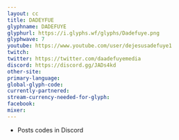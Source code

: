 ```yaml
---
layout: cc
title: DADEYFUE
glyphname: DADEFUYE
glyphurl: https://i.glyphs.wf/glyphs/Dadefuye.png
glyphwave: 7
youtube: https://www.youtube.com/user/dejesusadefuye1
twitch: 
twitter: https://twitter.com/daadefuyemedia
discord: https://discord.gg/JADs4kd
other-site: 
primary-language: 
global-glyph-code: 
currently-partnered: 
stream-currency-needed-for-glyph: 
facebook: 
mixer: 
---
```

* Posts codes in Discord
